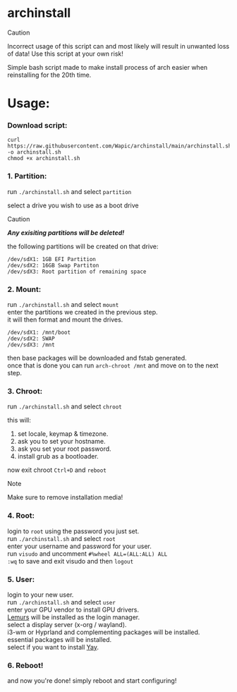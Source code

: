 # archinstall
>[!CAUTION]
>Incorrect usage of this script can and most likely will result in unwanted loss of data!
>Use this script at your own risk!

Simple bash script made to make install process of arch easier when reinstalling for the 20th time.

# Usage:
### Download script:
```
curl https://raw.githubusercontent.com/Wapic/archinstall/main/archinstall.sh -o archinstall.sh
chmod +x archinstall.sh
```


### 1. Partition:
run `./archinstall.sh` and select `partition`

select a drive you wish to use as a boot drive
>[!CAUTION]
>***Any exisiting partitions will be deleted!***

the following partitions will be created on that drive:
```
/dev/sdX1: 1GB EFI Partition
/dev/sdX2: 16GB Swap Partiton
/dev/sdX3: Root partition of remaining space
```


### 2. Mount:
run `./archinstall.sh` and select `mount`  
enter the partitions we created in the previous step.  
it will then format and mount the drives.
```
/dev/sdX1: /mnt/boot
/dev/sdX2: SWAP
/dev/sdX3: /mnt
```
then base packages will be downloaded and fstab generated.  
once that is done you can run `arch-chroot /mnt` and move on to the next step.


### 3. Chroot:
run `./archinstall.sh` and select `chroot`

this will:  
1. set locale, keymap & timezone.
2. ask you to set your hostname.  
3. ask you set your root password.  
4. install grub as a bootloader.

now exit chroot `Ctrl+D` and `reboot`
>[!NOTE]
>Make sure to remove installation media!


### 4. Root:
login to `root` using the password you just set.  
run `./archinstall.sh` and select `root`  
enter your username and password for your user.  
run `visudo` and uncomment `#%wheel ALL=(ALL:ALL) ALL`  
`:wq` to save and exit visudo and then `logout`

### 5. User:
login to your new user.  
run `./archinstall.sh` and select `user`  
enter your GPU vendor to install GPU drivers.  
[Lemurs](https://github.com/coastalwhite/lemurs) will be installed as the login manager.  
select a display server (x-org / wayland).  
i3-wm or Hyprland and complementing packages will be installed.  
essential packages will be installed.  
select if you want to install [Yay](https://github.com/Jguer/yay).

### 6. Reboot!
and now you're done! simply reboot and start configuring!
